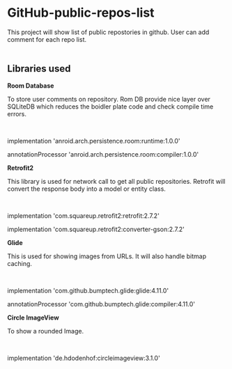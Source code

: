 # GitHub-public-repos-list
This project will show list of public repostories in github. User can add comment for each repo list.
<br><br>
<h2>Libraries used </h2>
<b>Room Database</b> 
<br><p>To store user comments on repository. Rom DB provide nice layer over SQLiteDB which reduces the boidler plate code and check compile time errors.</p>
<br>
   <p>implementation 'anroid.arch.persistence.room:runtime:1.0.0'</p>
   <p>annotationProcessor 'anroid.arch.persistence.room:compiler:1.0.0'</p>
<b>Retrofit2</b> 
<br><p>This library is used for network call to get all public repositories. Retrofit will convert the response body into a model or entity class. </p>
<br>
   <p>implementation 'com.squareup.retrofit2:retrofit:2.7.2'</p>
    <p>implementation 'com.squareup.retrofit2:converter-gson:2.7.2'</p> 
    
<b>Glide</b> 
<br><p>This is used for showing images from URLs. It will also handle bitmap caching. </p>
<br>
    <p>implementation 'com.github.bumptech.glide:glide:4.11.0'</p>
    <p>annotationProcessor 'com.github.bumptech.glide:compiler:4.11.0'</p>
    
<b>Circle ImageView</b> 
<br><p>To show a rounded Image. </p>
<br>
    <p>    implementation 'de.hdodenhof:circleimageview:3.1.0'</p>
